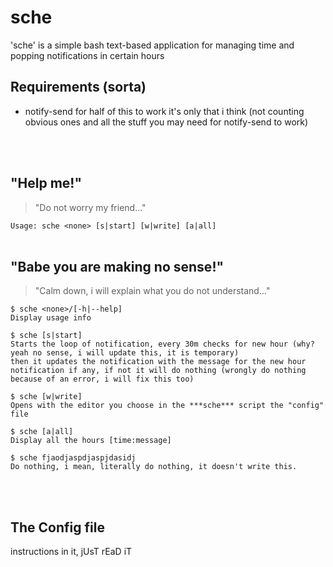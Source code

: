 # sche
'sche' is a simple bash text-based application for managing time and popping 
notifications in certain hours

## Requirements (sorta)
- notify-send
for half of this to work it's only that i think 
(not counting obvious ones and all the stuff you may need for notify-send to work)

<br/><br/>
## "Help me!"
> "Do not worry my friend..."

```Usage: sche <none> [s|start] [w|write] [a|all]```
<br/><br/>
## "Babe you are making no sense!"
> "Calm down, i will explain what you do not understand..."

```
$ sche <none>/[-h|--help]
Display usage info
```

```
$ sche [s|start]
Starts the loop of notification, every 30m checks for new hour (why? yeah no sense, i will update this, it is temporary)
then it updates the notification with the message for the new hour notification if any, if not it will do nothing (wrongly do nothing because of an error, i will fix this too)
```

```
$ sche [w|write]
Opens with the editor you choose in the ***sche*** script the "config" file
```

```
$ sche [a|all]
Display all the hours [time:message] 
```

```
$ sche fjaodjaspdjaspjdasidj
Do nothing, i mean, literally do nothing, it doesn't write this.
```
<br/><br/>
## The Config file
instructions in it, jUsT rEaD iT


